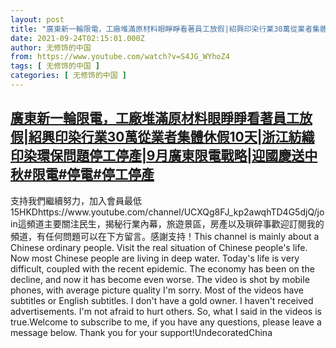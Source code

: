 ```yaml
---
layout: post
title: "廣東新一輪限電，工廠堆滿原材料眼睜睜看著員工放假|紹興印染行業30萬從業者集體休假10天|浙江紡織印染環保問題停工停產|9月廣東限電戰略|迎國慶送中秋#限電#停電#停工停產"
date: 2021-09-24T02:15:01.000Z
author: 无修饰的中国
from: https://www.youtube.com/watch?v=S4JG_WYhoZ4
tags: [ 无修饰的中国 ]
categories: [ 无修饰的中国 ]
---
```

<!--1632449701000-->
[廣東新一輪限電，工廠堆滿原材料眼睜睜看著員工放假|紹興印染行業30萬從業者集體休假10天|浙江紡織印染環保問題停工停產|9月廣東限電戰略|迎國慶送中秋#限電#停電#停工停產](https://www.youtube.com/watch?v=S4JG_WYhoZ4)
------

<div>
支持我們繼續努力，加入會員最低15HKDhttps://www.youtube.com/channel/UCXQg8FJ_kp2awqhTD4G5djQ/join這頻道主要關注民生，揭秘行業內幕，旅遊景區，房產以及瑣碎事歡迎訂閱我的頻道，有任何問題可以在下方留言。感謝支持！This channel is mainly about a Chinese ordinary people. Visit the real situation of Chinese people's life. Now most Chinese people are living in deep water. Today's life is very difficult, coupled with the recent epidemic. The economy has been on the decline, and now it has become even worse. The video is shot by mobile phones, with average picture quality I'm sorry. Most of the videos have subtitles or English subtitles. I don't have a gold owner. I haven't received advertisements. I'm not afraid to hurt others. So, what I said in the videos is true.Welcome to subscribe to me, if you have any questions, please leave a message below. Thank you for your support!UndecoratedChina
</div>
